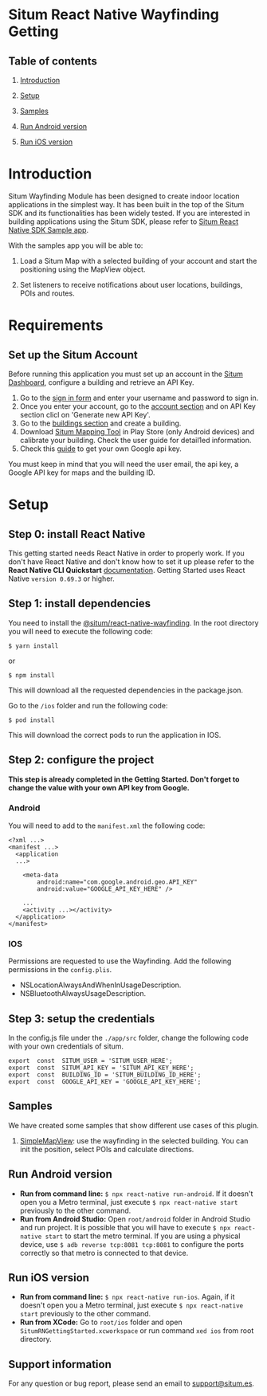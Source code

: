 
# Situm React Native Wayfinding Getting

## Table of contents

  

1. [Introduction](#introduction)

2. [Setup](#setup)

3. [Samples](#samples)

4. [Run Android version](#run-android-version)

5. [Run iOS version](#run-ios-version)
  

# Introduction

  

Situm Wayfinding Module has been designed to create indoor location applications in the simplest way. It has been built in the top of the Situm SDK and its functionalities has been widely tested. If you are interested in building applications using the Situm SDK, please refer to [Situm React Native SDK Sample app](https://github.com/situmtech/situm-react-native-getting-started).

  

With the samples app you will be able to:

1. Load a Situm Map with a selected building of your account and start the positioning using the MapView object.

2. Set listeners to receive notifications about user locations, buildings, POIs and routes.

# Requirements

## Set up the Situm Account

Before running this application you must set up an account in the [Situm Dashboard](https://dashboard.situm.com), configure a building and retrieve an API Key.

1. Go to the [sign in form](https://dashboard.situm.com) and enter your username and password to sign in.
2. Once you enter your account, go to the [account section](https://dashboard.situm.com/accounts/profile) and on API Key section clicl on 'Generate new API Key'.
3. Go to the [buildings section](https://dashboard.situm.com/buildings) and create a building.
4. Download [Situm Mapping Tool](https://play.google.com/store/apps/details?id=es.situm.maps&hl=es&gl=US) in Play Store (only Android devices) and calibrate your building. Check the user guide for detail1ed information.
5. Check this [guide](https://developers.google.com/maps/documentation/android-sdk/get-api-key) to get your own Google api key.

You must keep in mind that you will need the user email, the api key, a Google API key for maps and the building ID.

# Setup

## Step 0: install React Native

This getting started needs React Native in order to properly work. If you don't have React Native and don't know how to set it up please refer to the **React Native CLI Quickstart** [documentation](https://reactnative.dev/docs/environment-setup). Getting Started uses React Native ```version 0.69.3``` or higher.
  

## Step 1: install dependencies

You need to install the [@situm/react-native-wayfinding](https://www.npmjs.com/package/@situm/react-native-wayfinding). In the root directory you will need to execute the following code:

```
$ yarn install
```

or

```
$ npm install
```

This will download all the requested dependencies in the package.json.

Go to the `/ios` folder and run the following code:
```
$ pod install
```
This will download the correct pods to run the application in IOS.

## Step 2: configure the project

**This step is already completed in the Getting Started. Don't forget to change the value with your own API key from Google.** 

### Android
You will need to add to the `manifest.xml` the following code:
```
<?xml ...>
<manifest ...>
  <application
  ...>

    <meta-data
        android:name="com.google.android.geo.API_KEY"
        android:value="GOOGLE_API_KEY_HERE" />

    ...
    <activity ...></activity>
  </application>
</manifest>
```


### IOS
Permissions are requested to use the Wayfinding. Add the following permissions in the `config.plis`.
- NSLocationAlwaysAndWhenInUsageDescription.
- NSBluetoothAlwaysUsageDescription.

## Step 3: setup the credentials
In the config.js file under the `./app/src` folder, change the following code with your own credentials of situm.
```
export  const  SITUM_USER = 'SITUM_USER_HERE';
export  const  SITUM_API_KEY = 'SITUM_API_KEY_HERE';
export  const  BUILDING_ID = 'SITUM_BUILDING_ID_HERE';
export  const  GOOGLE_API_KEY = 'GOOGLE_API_KEY_HERE';
```
## Samples

We have created some samples that show different use cases of this plugin.

1. [SimpleMapView](src/app/screens/SimpleMapScreen/index.tsx): use the wayfinding in the selected building. You can init the position, select POIs and calculate directions.

## Run Android version

-   **Run from command line:**  `$ npx react-native run-android`. If it doesn't open you a Metro terminal, just execute `$ npx react-native start` previously to the other command.
-   **Run from Android Studio:**  Open  `root/android`  folder in Android Studio and run project. It is possible that you will have to execute `$ npx react-native start` to start the metro terminal. If you are using a physical device, use `$ adb reverse tcp:8081 tcp:8081` to configure the ports correctly so that metro is connected to that device.

## Run iOS version

-   **Run from command line:**  `$ npx react-native run-ios`. Again, if it doesn't open you a Metro terminal, just execute `$ npx react-native start` previously to the other command.
-   **Run from XCode:**  Go to  `root/ios`  folder and open  `SitumRNGettingStarted.xcworkspace`  or run command  `xed ios`  from root directory.

## Support information

For any question or bug report, please send an email to <support@situm.es>.